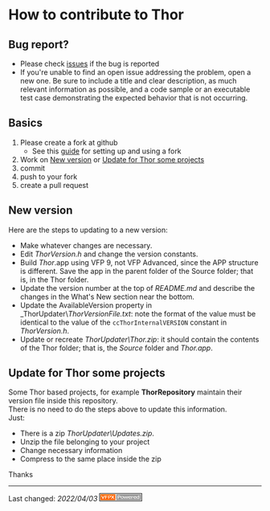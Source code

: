 # How to contribute to Thor

## Bug report?
- Please check [issues](https://github.com/VFPX/Thor/issues) if the bug is reported
- If you're unable to find an open issue addressing the problem, open a new one. Be sure to include a title and clear description, as much relevant information as possible, and a code sample or an executable test case demonstrating the expected behavior that is not occurring.

## Basics
1. Please create a fork at github
   - See this [guide](https://www.dataschool.io/how-to-contribute-on-github/) for setting up and using a fork
2. Work on [New version](#new-version) or [Update for Thor some projects](#update-for-thor-some-projects)
3. commit
4. push to your fork
5. create a pull request

## New version
Here are the steps to updating to a new version:

* Make whatever changes are necessary.
* Edit _ThorVersion.h_ and change the version constants.
* Build _Thor_.app using VFP 9, not VFP Advanced, since the APP structure is different. Save the app in the parent folder of the Source folder; that is, in the Thor folder.
* Update the version number at the top of _README.md_ and describe the changes in the What's New section near the bottom.
* Update the AvailableVersion property in _ThorUpdater\\_ThorVersionFile.txt_: note the format of the value must be identical to the value of the `ccThorInternalVERSION` constant in _ThorVersion.h_.
* Update or recreate _ThorUpdater\Thor.zip_: it should contain the contents of the Thor folder; that is, the _Source_ folder and _Thor.app_.

## Update for Thor some projects
Some Thor based projects, for example **ThorRepository** maintain their version file inside this repository.   
There is no need to do the steps above to update this information.   
Just:
- There is a zip _ThorUpdater\Updates.zip_.
- Unzip the file belonging to your project
- Change necessary information
- Compress to the same place inside the zip

Thanks

----
Last changed: _2022/04/03_ ![Picture](../Docs/Images/vfpxpoweredby_alternative.gif)
